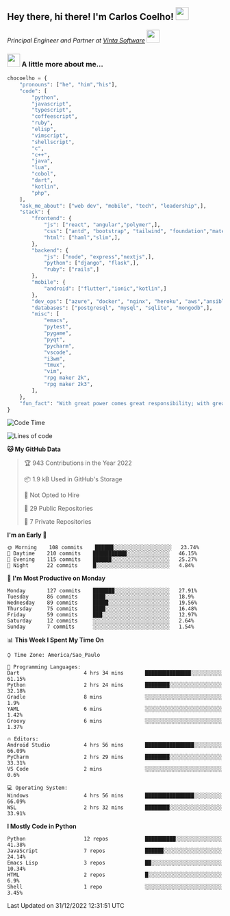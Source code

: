 <h2>Hey there, hi there! I'm Carlos Coelho! <img src="https://emoji.gg/assets/emoji/6680_this_is_fine.png" width="30"></h2>
<p><em>Principal Engineer and Partner at <a href="http://www.vintasoftware.com">Vinta Software</a> <img src="https://emojis.slackmojis.com/emojis/images/1613461409/13263/bongocat_code.gif?1613461409" width="30"> 
</em></p>

### <img src="https://emojis.slackmojis.com/emojis/images/1597320283/10003/catjam.gif?1597320283" width="30"> A little more about me...  

```python
chocoelho = {
    "pronouns": ["he", "him","his"],
    "code": [
        "python",
        "javascript",
        "typescript",
        "coffeescript",
        "ruby",
        "elisp",
        "vimscript",
        "shellscript",
        "c",
        "c++",
        "java",
        "lua",
        "cobol",
        "dart",
        "kotlin",
        "php",
    ],
    "ask_me_about": ["web dev", "mobile", "tech", "leadership",],
    "stack": {
        "frontend": {
            "js": ["react", "angular","polymer",],
            "css": ["antd", "bootstrap", "tailwind", "foundation","material","sass","less",],
            "html": ["haml","slim",],
        },
        "backend": {
            "js": ["node", "express","nextjs",],
            "python": ["django", "flask",],
            "ruby": ["rails",]
        },
        "mobile": {
            "android": ["flutter","ionic","kotlin",]
        },
        "dev_ops": ["azure", "docker", "nginx", "heroku", "aws","ansible",],
        "databases": ["postgresql", "mysql", "sqlite", "mongodb",],
        "misc": [
            "emacs",
            "pytest",
            "pygame",
            "pyqt",
            "pycharm",
            "vscode",
            "i3wm",
            "tmux",
            "vim",
            "rpg maker 2k",
            "rpg maker 2k3",
        ],
    },
    "fun_fact": "With great power comes great responsibility; with great responsibility can come extreme stress"
}
```

<!--START_SECTION:waka-->
![Code Time](http://img.shields.io/badge/Code%20Time-1%2C721%20hrs%2058%20mins-blue)

![Lines of code](https://img.shields.io/badge/From%20Hello%20World%20I%27ve%20Written-39%20Thousand%20lines%20of%20code-blue)

**🐱 My GitHub Data** 

> 🏆 943 Contributions in the Year 2022
 > 
> 📦 1.9 kB Used in GitHub's Storage 
 > 
> 🚫 Not Opted to Hire
 > 
> 📜 29 Public Repositories 
 > 
> 🔑 7 Private Repositories  
 > 
**I'm an Early 🐤** 

```text
🌞 Morning    108 commits    ██████░░░░░░░░░░░░░░░░░░░   23.74% 
🌆 Daytime    210 commits    ███████████░░░░░░░░░░░░░░   46.15% 
🌃 Evening    115 commits    ██████░░░░░░░░░░░░░░░░░░░   25.27% 
🌙 Night      22 commits     █░░░░░░░░░░░░░░░░░░░░░░░░   4.84%

```
📅 **I'm Most Productive on Monday** 

```text
Monday       127 commits    ███████░░░░░░░░░░░░░░░░░░   27.91% 
Tuesday      86 commits     ████░░░░░░░░░░░░░░░░░░░░░   18.9% 
Wednesday    89 commits     █████░░░░░░░░░░░░░░░░░░░░   19.56% 
Thursday     75 commits     ████░░░░░░░░░░░░░░░░░░░░░   16.48% 
Friday       59 commits     ███░░░░░░░░░░░░░░░░░░░░░░   12.97% 
Saturday     12 commits     ░░░░░░░░░░░░░░░░░░░░░░░░░   2.64% 
Sunday       7 commits      ░░░░░░░░░░░░░░░░░░░░░░░░░   1.54%

```


📊 **This Week I Spent My Time On** 

```text
⌚︎ Time Zone: America/Sao_Paulo

💬 Programming Languages: 
Dart                     4 hrs 34 mins       ███████████████░░░░░░░░░░   61.15% 
Python                   2 hrs 24 mins       ████████░░░░░░░░░░░░░░░░░   32.18% 
Gradle                   8 mins              ░░░░░░░░░░░░░░░░░░░░░░░░░   1.9% 
YAML                     6 mins              ░░░░░░░░░░░░░░░░░░░░░░░░░   1.42% 
Groovy                   6 mins              ░░░░░░░░░░░░░░░░░░░░░░░░░   1.37%

🔥 Editors: 
Android Studio           4 hrs 56 mins       ████████████████░░░░░░░░░   66.09% 
PyCharm                  2 hrs 29 mins       ████████░░░░░░░░░░░░░░░░░   33.31% 
VS Code                  2 mins              ░░░░░░░░░░░░░░░░░░░░░░░░░   0.6%

💻 Operating System: 
Windows                  4 hrs 56 mins       ████████████████░░░░░░░░░   66.09% 
WSL                      2 hrs 32 mins       ████████░░░░░░░░░░░░░░░░░   33.91%

```

**I Mostly Code in Python** 

```text
Python                   12 repos            ██████████░░░░░░░░░░░░░░░   41.38% 
JavaScript               7 repos             ██████░░░░░░░░░░░░░░░░░░░   24.14% 
Emacs Lisp               3 repos             ██░░░░░░░░░░░░░░░░░░░░░░░   10.34% 
HTML                     2 repos             █░░░░░░░░░░░░░░░░░░░░░░░░   6.9% 
Shell                    1 repo              ░░░░░░░░░░░░░░░░░░░░░░░░░   3.45%

```



 Last Updated on 31/12/2022 12:31:51 UTC
<!--END_SECTION:waka-->
